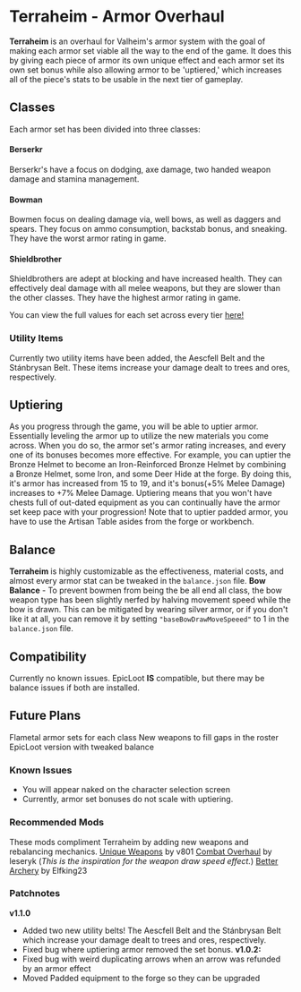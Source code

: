 
# Terraheim - Armor Overhaul
**Terraheim** is an overhaul for Valheim's armor system with the goal of making each armor set viable all the way to the end of the game. 
It does this by giving each piece of armor its own unique effect and each armor set its own set bonus while also allowing armor to be 'uptiered,' which increases all of the piece's stats to be usable in the next tier of gameplay.
## Classes
Each armor set has been divided into three classes:
#### Berserkr
Berserkr's have a focus on dodging, axe damage, two handed weapon damage and stamina management. 

#### Bowman
Bowmen focus on dealing damage via, well bows, as well as daggers and spears. They focus on ammo consumption, backstab bonus, and sneaking. They have the worst armor rating in game.

#### Shieldbrother
Shieldbrothers are adept at blocking and have increased health. They can effectively deal damage with all melee weapons, but they are slower than the other classes. They have the highest armor rating in game.

You can view the full values for each set across every tier [here!](https://docs.google.com/spreadsheets/d/1DlnnJOvorgCQ1k1e4lO5nF8M-QQpf7FZmO5bRj3mwLI/edit?usp=sharing)

### Utility Items
Currently two utility items have been added, the Aescfell Belt and the Stánbrysan Belt. These items increase your damage dealt to trees and ores, respectively.
## Uptiering
As you progress through the game, you will be able to uptier armor. Essentially leveling the armor up to utilize the new materials you come across. When you do so, the armor set's armor rating increases, and every one of its bonuses becomes more effective.
For example, you can uptier the Bronze Helmet to become an Iron-Reinforced Bronze Helmet by combining a Bronze Helmet, some Iron, and some Deer Hide at the forge. By doing this, it's armor has increased from 15 to 19, and it's bonus(+5% Melee Damage) increases to +7% Melee Damage.
Uptiering means that you won't have chests full of out-dated equipment as you can continually have the armor set keep pace with your progression!
Note that to uptier padded armor, you have to use the Artisan Table asides from the forge or workbench.
## Balance
**Terraheim** is highly customizable as the effectiveness, material costs, and almost every armor stat can be tweaked in the `balance.json` file.
**Bow Balance** - To prevent bowmen from being the be all end all class, the bow weapon type has been slightly nerfed by halving movement speed while the bow is drawn. This can be mitigated by wearing silver armor, or if you don't like it at all, you can remove it by setting `"baseBowDrawMoveSpeeed"` to 1 in the `balance.json` file.
## Compatibility
Currently no known issues.
EpicLoot **IS** compatible, but there may be balance issues if both are installed.
## Future Plans
Flametal armor sets for each class
New weapons to fill gaps in the roster
EpicLoot version with tweaked balance
### Known Issues
- You will appear naked on the character selection screen  
- Currently, armor set bonuses do not scale with uptiering.

### Recommended Mods
These mods compliment Terraheim by adding new weapons and rebalancing mechanics.
[Unique Weapons](https://www.nexusmods.com/valheim/mods/799) by v801
[Combat Overhaul](https://www.nexusmods.com/valheim/mods/591) by leseryk (*This is the inspiration for the weapon draw speed effect.*)
[Better Archery](https://www.nexusmods.com/valheim/mods/348?tab=description) by Elfking23

### Patchnotes
**v1.1.0**
- Added two new utility belts! The Aescfell Belt and the Stánbrysan Belt which increase your damage dealt to trees and ores, respectively.
- Fixed bug where uptiering armor removed the set bonus.
**v1.0.2:**
- Fixed bug with weird duplicating arrows when an arrow was refunded by an armor effect
- Moved Padded equipment to the forge so they can be upgraded
